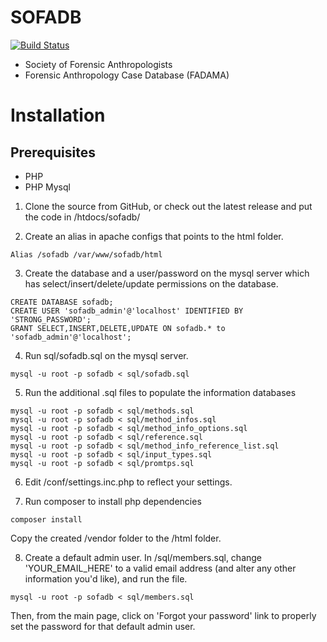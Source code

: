# SOFADB


[![Build Status](https://github.com/IGBIllinois/sofadb/actions/workflows/main.yml/badge.svg)](https://github.com/IGBIllinois/sofadb/actions/workflows/main.yml)

- Society of Forensic Anthropologists
- Forensic Anthropology Case Database (FADAMA)


# Installation

## Prerequisites
- PHP
- PHP Mysql

1. Clone the source from GitHub, or check out the latest release and put the code in /htdocs/sofadb/

2.  Create an alias in apache configs that points to the html folder.  
```
Alias /sofadb /var/www/sofadb/html
```

3.  Create the database and a user/password on the mysql server which has select/insert/delete/update permissions on the database.
```
CREATE DATABASE sofadb;
CREATE USER 'sofadb_admin'@'localhost' IDENTIFIED BY 'STRONG_PASSWORD';
GRANT SELECT,INSERT,DELETE,UPDATE ON sofadb.* to 'sofadb_admin'@'localhost';
```

4.  Run sql/sofadb.sql on the mysql server.

```mysql -u root -p sofadb < sql/sofadb.sql```


5. Run the additional .sql files to populate the information databases
```
mysql -u root -p sofadb < sql/methods.sql
mysql -u root -p sofadb < sql/method_infos.sql
mysql -u root -p sofadb < sql/method_info_options.sql
mysql -u root -p sofadb < sql/reference.sql
mysql -u root -p sofadb < sql/method_info_reference_list.sql
mysql -u root -p sofadb < sql/input_types.sql
mysql -u root -p sofadb < sql/promtps.sql
```

6.  Edit /conf/settings.inc.php to reflect your settings.

7.  Run composer to install php dependencies

```composer install```
 
Copy the created /vendor folder to the /html folder.

8. Create a default admin user. In /sql/members.sql, change 'YOUR_EMAIL_HERE' to a valid email address (and alter any other information you'd like), and run the file.

```mysql -u root -p sofadb < sql/members.sql```

Then, from the main page, click on 'Forgot your password' link to properly set the password for that default admin user.



